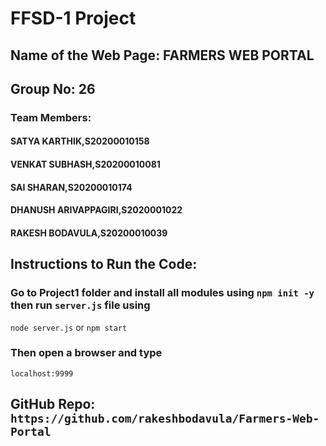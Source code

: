 # FFSD-1 Project

## Name of the Web Page: FARMERS WEB PORTAL

## Group No: 26

### Team Members:
#### SATYA KARTHIK,S20200010158
#### VENKAT SUBHASH,S20200010081
#### SAI SHARAN,S20200010174
#### DHANUSH ARIVAPPAGIRI,S2020001022
#### RAKESH BODAVULA,S20200010039

## Instructions to Run the Code: 

### Go to Project1 folder and install all modules using ```npm init -y``` then run ```server.js``` file using

```node server.js``` or ``` npm start ```

### Then open a browser and type

```localhost:9999``` 

## GitHub Repo: ```https://github.com/rakeshbodavula/Farmers-Web-Portal```